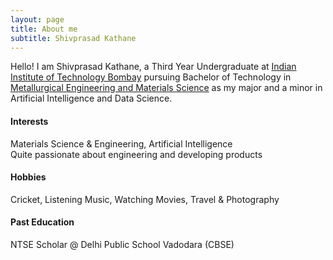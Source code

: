 ```yaml
---
layout: page
title: About me
subtitle: Shivprasad Kathane
---
```


Hello! I am Shivprasad Kathane, a Third Year Undergraduate at [Indian Institute of Technology Bombay](http://www.iitb.ac.in) pursuing Bachelor of Technology in [Metallurgical Engineering and Materials Science](http://www.iitb.ac.in/mems/en) as my major and a minor in Artificial Intelligence and Data Science.

#### Interests
Materials Science & Engineering, Artificial Intelligence\
Quite passionate about engineering and developing products

#### Hobbies
Cricket, Listening Music, Watching Movies, Travel & Photography

#### Past Education
NTSE Scholar @ Delhi Public School Vadodara (CBSE)
